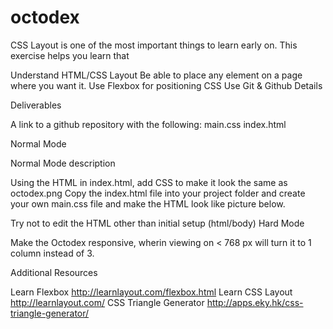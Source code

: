 # octodex

CSS Layout is one of the most important things to learn early on. This exercise helps you learn that

Understand HTML/CSS Layout
Be able to place any element on a page where you want it.
Use Flexbox for positioning CSS
Use Git & Github
Details

Deliverables

A link to a github repository with the following:
    main.css
    index.html

Normal Mode

Normal Mode description

Using the HTML in index.html, add CSS to make it look the same as octodex.png
Copy the index.html file into your project folder and create your own main.css file and make the HTML look like picture below.

Try not to edit the HTML other than initial setup (html/body)
Hard Mode

Make the Octodex responsive, wherin viewing on < 768 px will turn it to 1 column instead of 3.

Additional Resources

Learn Flexbox http://learnlayout.com/flexbox.html
Learn CSS Layout http://learnlayout.com/
CSS Triangle Generator http://apps.eky.hk/css-triangle-generator/

